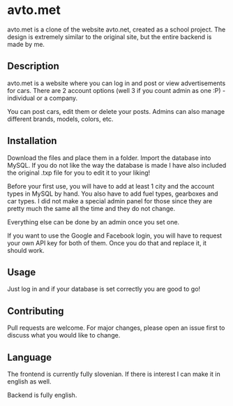 # avto.met

avto.met is a clone of the website avto.net, created as a school project. The design is extremely similar to the original site, but the entire backend is made by me. 

## Description
avto.met is a website where you can log in and post or view advertisements for cars. There are 2 account options (well 3 if you count admin as one :P) - individual or a company. 

You can post cars, edit them or delete your posts. Admins can also manage different brands, models, colors, etc.

## Installation

Download the files and place them in a folder. Import the database into MySQL. If you do not like the way the database is made I have also included the original .txp file for you to edit it to your liking!

Before your first use, you will have to add at least 1 city and the account types in MySQL by hand. You also have to add fuel types, gearboxes and car types. I did not make a special admin panel for those since they are pretty much the same all the time and they do not change.

Everything else can be done by an admin once you set one.

If you want to use the Google and Facebook login, you will have to request your own API key for both of them. Once you do that and replace it, it should work.

## Usage

Just log in and if your database is set correctly you are good to go!

## Contributing
Pull requests are welcome. For major changes, please open an issue first to discuss what you would like to change.

## Language
The frontend is currently fully slovenian. If there is interest I can make it in english as well. 

Backend is fully english.
